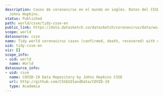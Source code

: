 ```yaml
---
description: Casos de coronavirus en el mundo en inglés. Datos del CSSE de la universidad
  Johns Hopkins.
status: Published
path: world/csse/tidy-csse-en
public_link: https://data.datasketch.co/datasketch/coronavirus/data/world/csse/tidy-csse-en.csv
scope: world
datasource: csse
name: Tidy world coronavirus cases (confirmed, death, recovered) with country codes
uid: tidy-csse-en
viz: []
scope_info:
- uid: world
  name: World
datasource_info:
- uid: csse
  name: COVID-19 Data Repository by Johns Hopkins CSSE
  url: http://github.com/CSSEGISandData/COVID-19
  type: Academia
---
```


